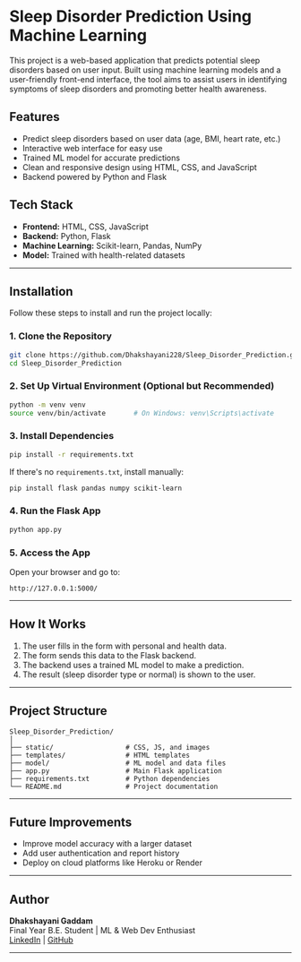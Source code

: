 # Sleep Disorder Prediction Using Machine Learning 

This project is a web-based application that predicts potential sleep disorders based on user input. Built using machine learning models and a user-friendly front-end interface, the tool aims to assist users in identifying symptoms of sleep disorders and promoting better health awareness.

## Features

- Predict sleep disorders based on user data (age, BMI, heart rate, etc.)
- Interactive web interface for easy use
- Trained ML model for accurate predictions
- Clean and responsive design using HTML, CSS, and JavaScript
- Backend powered by Python and Flask

## Tech Stack

- **Frontend:** HTML, CSS, JavaScript
- **Backend:** Python, Flask
- **Machine Learning:** Scikit-learn, Pandas, NumPy
- **Model:** Trained with health-related datasets

---

## Installation

Follow these steps to install and run the project locally:

### 1. Clone the Repository

```bash
git clone https://github.com/Dhakshayani228/Sleep_Disorder_Prediction.git
cd Sleep_Disorder_Prediction
```

### 2. Set Up Virtual Environment (Optional but Recommended)

```bash
python -m venv venv
source venv/bin/activate       # On Windows: venv\Scripts\activate
```

### 3. Install Dependencies

```bash
pip install -r requirements.txt
```

If there's no `requirements.txt`, install manually:

```bash
pip install flask pandas numpy scikit-learn
```

### 4. Run the Flask App

```bash
python app.py
```

### 5. Access the App

Open your browser and go to:

```
http://127.0.0.1:5000/
```

---

## How It Works

1. The user fills in the form with personal and health data.
2. The form sends this data to the Flask backend.
3. The backend uses a trained ML model to make a prediction.
4. The result (sleep disorder type or normal) is shown to the user.

---

## Project Structure

```
Sleep_Disorder_Prediction/
│
├── static/                  # CSS, JS, and images
├── templates/               # HTML templates
├── model/                   # ML model and data files
├── app.py                   # Main Flask application
├── requirements.txt         # Python dependencies
└── README.md                # Project documentation
```

---

## Future Improvements

- Improve model accuracy with a larger dataset
- Add user authentication and report history
- Deploy on cloud platforms like Heroku or Render

---

## Author

**Dhakshayani Gaddam**  
Final Year B.E. Student | ML & Web Dev Enthusiast  
[LinkedIn](https://www.linkedin.com/in/dhakshayani-gaddam/) | [GitHub](https://github.com/Dhakshayani228)

---
